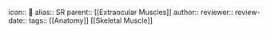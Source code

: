 icon:: 💪
alias:: SR
parent:: [[Extraocular Muscles]] 
author:: 
reviewer::
review-date::
tags:: [[Anatomy]] [[Skeletal Muscle]]
